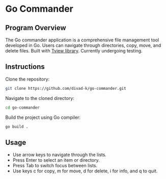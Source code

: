 # Go Commander
## Program Overview
The Go commander application is a comprehensive file management tool developed in Go. Users can navigate through directories, copy, move, and delete files. Built with [Tview library](https://github.com/rivo/tview). Currently undergoing testing.

## Instructions

Clone the repository:
```bash
git clone https://github.com/divad-k/go-commander.git
```
Navigate to the cloned directory:
```bash
cd go-commander
```
Build the project using Go compiler:
```bash
go build .
```
## Usage
- Use arrow keys to navigate through the lists.
- Press Enter to select an item or directory.
- Press Tab to switch focus between lists.
- Use keys c for copy, m for move, d for delete, i for info, and q to quit.
